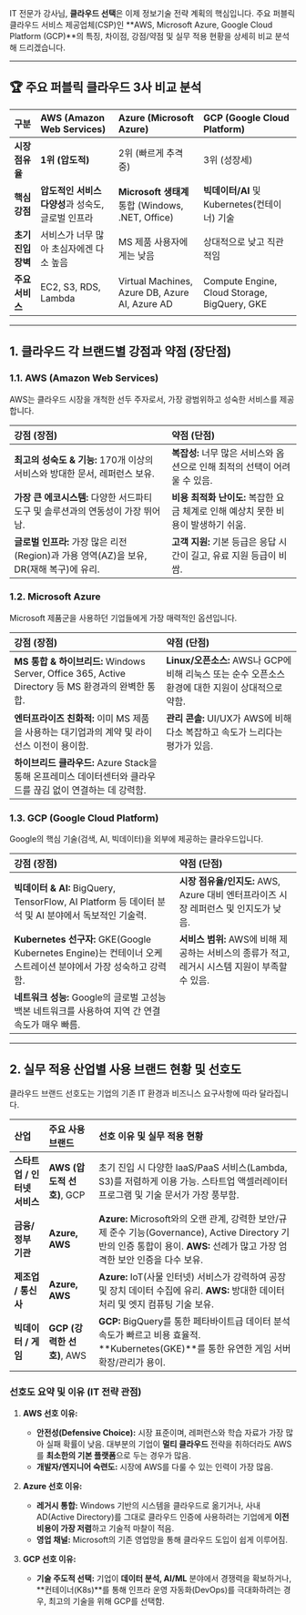 IT 전문가 강사님, **클라우드 선택**은 이제 정보기술 전략 계획의 핵심입니다. 주요 퍼블릭 클라우드 서비스 제공업체(CSP)인 **AWS, Microsoft Azure, Google Cloud Platform (GCP)**의 특징, 차이점, 강점/약점 및 실무 적용 현황을 상세히 비교 분석해 드리겠습니다.

---

## 🏆 주요 퍼블릭 클라우드 3사 비교 분석

| 구분 | AWS (Amazon Web Services) | Azure (Microsoft Azure) | GCP (Google Cloud Platform) |
| :--- | :--- | :--- | :--- |
| **시장 점유율** | **1위 (압도적)** | 2위 (빠르게 추격 중) | 3위 (성장세) |
| **핵심 강점** | **압도적인 서비스 다양성**과 성숙도, 글로벌 인프라 | **Microsoft 생태계** 통합 (Windows, .NET, Office) | **빅데이터/AI** 및 Kubernetes(컨테이너) 기술 |
| **초기 진입 장벽** | 서비스가 너무 많아 초심자에겐 다소 높음 | MS 제품 사용자에게는 낮음 | 상대적으로 낮고 직관적임 |
| **주요 서비스** | EC2, S3, RDS, Lambda | Virtual Machines, Azure DB, Azure AI, Azure AD | Compute Engine, Cloud Storage, BigQuery, GKE |

---

## 1. 클라우드 각 브랜드별 강점과 약점 (장단점)

### 1.1. AWS (Amazon Web Services)
AWS는 클라우드 시장을 개척한 선두 주자로서, 가장 광범위하고 성숙한 서비스를 제공합니다.

| 강점 (장점) | 약점 (단점) |
| :--- | :--- |
| **최고의 성숙도 & 기능:** 170개 이상의 서비스와 방대한 문서, 레퍼런스 보유. | **복잡성:** 너무 많은 서비스와 옵션으로 인해 최적의 선택이 어려울 수 있음. |
| **가장 큰 에코시스템:** 다양한 서드파티 도구 및 솔루션과의 연동성이 가장 뛰어남. | **비용 최적화 난이도:** 복잡한 요금 체계로 인해 예상치 못한 비용이 발생하기 쉬움. |
| **글로벌 인프라:** 가장 많은 리전(Region)과 가용 영역(AZ)을 보유, DR(재해 복구)에 유리. | **고객 지원:** 기본 등급은 응답 시간이 길고, 유료 지원 등급이 비쌈. |

### 1.2. Microsoft Azure
Microsoft 제품군을 사용하던 기업들에게 가장 매력적인 옵션입니다.

| 강점 (장점) | 약점 (단점) |
| :--- | :--- |
| **MS 통합 & 하이브리드:** Windows Server, Office 365, Active Directory 등 MS 환경과의 완벽한 통합. | **Linux/오픈소스:** AWS나 GCP에 비해 리눅스 또는 순수 오픈소스 환경에 대한 지원이 상대적으로 약함. |
| **엔터프라이즈 친화적:** 이미 MS 제품을 사용하는 대기업과의 계약 및 라이선스 이전이 용이함. | **관리 콘솔:** UI/UX가 AWS에 비해 다소 복잡하고 속도가 느리다는 평가가 있음. |
| **하이브리드 클라우드:** Azure Stack을 통해 온프레미스 데이터센터와 클라우드를 끊김 없이 연결하는 데 강력함. | |

### 1.3. GCP (Google Cloud Platform)
Google의 핵심 기술(검색, AI, 빅데이터)을 외부에 제공하는 클라우드입니다.

| 강점 (장점) | 약점 (단점) |
| :--- | :--- |
| **빅데이터 & AI:** BigQuery, TensorFlow, AI Platform 등 데이터 분석 및 AI 분야에서 독보적인 기술력. | **시장 점유율/인지도:** AWS, Azure 대비 엔터프라이즈 시장 레퍼런스 및 인지도가 낮음. |
| **Kubernetes 선구자:** GKE(Google Kubernetes Engine)는 컨테이너 오케스트레이션 분야에서 가장 성숙하고 강력함. | **서비스 범위:** AWS에 비해 제공하는 서비스의 종류가 적고, 레거시 시스템 지원이 부족할 수 있음. |
| **네트워크 성능:** Google의 글로벌 고성능 백본 네트워크를 사용하여 지역 간 연결 속도가 매우 빠름. | |

---

## 2. 실무 적용 산업별 사용 브랜드 현황 및 선호도

클라우드 브랜드 선호도는 기업의 기존 IT 환경과 비즈니스 요구사항에 따라 달라집니다.

| 산업 | 주요 사용 브랜드 | 선호 이유 및 실무 적용 현황 |
| :--- | :--- | :--- |
| **스타트업 / 인터넷 서비스** | **AWS (압도적 선호)**, GCP | 초기 진입 시 다양한 IaaS/PaaS 서비스(Lambda, S3)를 저렴하게 이용 가능. 스타트업 액셀러레이터 프로그램 및 기술 문서가 가장 풍부함. |
| **금융/정부 기관** | **Azure, AWS** | **Azure:** Microsoft와의 오랜 관계, 강력한 보안/규제 준수 기능(Governance), Active Directory 기반의 인증 통합이 용이. **AWS:** 선례가 많고 가장 엄격한 보안 인증을 다수 보유. |
| **제조업 / 통신사** | **Azure, AWS** | **Azure:** IoT(사물 인터넷) 서비스가 강력하여 공장 및 장치 데이터 수집에 유리. **AWS:** 방대한 데이터 처리 및 엣지 컴퓨팅 기술 보유. |
| **빅데이터 / 게임** | **GCP (강력한 선호)**, AWS | **GCP:** BigQuery를 통한 페타바이트급 데이터 분석 속도가 빠르고 비용 효율적. **Kubernetes(GKE)**를 통한 유연한 게임 서버 확장/관리가 용이. |

### 선호도 요약 및 이유 (IT 전략 관점)

1.  **AWS 선호 이유:**
    * **안전성(Defensive Choice):** 시장 표준이며, 레퍼런스와 학습 자료가 가장 많아 실패 확률이 낮음. 대부분의 기업이 **멀티 클라우드** 전략을 취하더라도 AWS를 **최소한의 기본 플랫폼**으로 두는 경우가 많음.
    * **개발자/엔지니어 숙련도:** 시장에 AWS를 다룰 수 있는 인력이 가장 많음.

2.  **Azure 선호 이유:**
    * **레거시 통합:** Windows 기반의 시스템을 클라우드로 옮기거나, 사내 AD(Active Directory)를 그대로 클라우드 인증에 사용하려는 기업에게 **이전 비용이 가장 저렴**하고 기술적 마찰이 적음.
    * **영업 채널:** Microsoft의 기존 영업망을 통해 클라우드 도입이 쉽게 이루어짐.

3.  **GCP 선호 이유:**
    * **기술 주도적 선택:** 기업이 **데이터 분석, AI/ML** 분야에서 경쟁력을 확보하거나, **컨테이너(K8s)**를 통해 인프라 운영 자동화(DevOps)를 극대화하려는 경우, 최고의 기술을 위해 GCP를 선택함.

